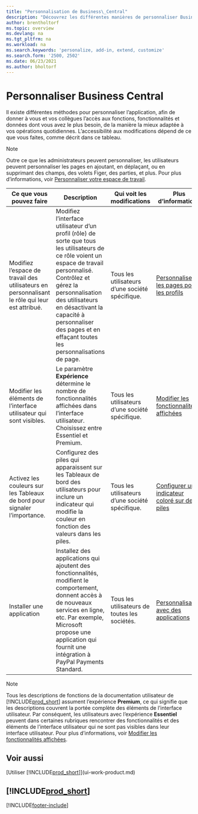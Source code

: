```yaml
---
title: "Personnalisation de Business\_Central"
description: "Découvrez les différentes manières de personnaliser Business\_Central pour améliorer l’accès aux fonctionnalités dont vous avez le plus besoin en fonction de votre travail quotidien."
author: brentholtorf
ms.topic: overview
ms.devlang: na
ms.tgt_pltfrm: na
ms.workload: na
ms.search.keywords: 'personalize, add-in, extend, customize'
ms.search.form: '2500, 2502'
ms.date: 06/23/2021
ms.author: bholtorf
---
```

# Personnaliser Business Central

Il existe différentes méthodes pour personnaliser l’application, afin de donner à vous et vos collègues l’accès aux fonctions, fonctionnalités et données dont vous avez le plus besoin, de la manière la mieux adaptée à vos opérations quotidiennes. L’accessibilité aux modifications dépend de ce que vous faites, comme décrit dans ce tableau.

> [!NOTE]
> Outre ce que les administrateurs peuvent personnaliser, les utilisateurs peuvent personnaliser les pages en ajoutant, en déplaçant, ou en supprimant des champs, des volets Figer, des parties, et plus. Pour plus d’informations, voir [Personnaliser votre espace de travail](ui-personalization-user.md).

| Ce que vous pouvez faire    |  Description  |  Qui voit les modifications  |  Plus d’informations  |
|-----|---------------|---------|-------|
|Modifiez l’espace de travail des utilisateurs en personnalisant le rôle qui leur est attribué.|Modifiez l’interface utilisateur d’un profil (rôle) de sorte que tous les utilisateurs de ce rôle voient un espace de travail personnalisé. Contrôlez et gérez la personnalisation des utilisateurs en désactivant la capacité à personnaliser des pages et en effaçant toutes les personnalisations de page.|Tous les utilisateurs d’une société spécifique.|[Personnaliser les pages pour les profils](ui-personalization-manage.md)|
|Modifier les éléments de l’interface utilisateur qui sont visibles.|Le paramètre **Expérience** détermine le nombre de fonctionnalités affichées dans l’interface utilisateur. Choisissez entre Essentiel et Premium.|Tous les utilisateurs d’une société spécifique.|[Modifier les fonctionnalités affichées](ui-experiences.md)|
|Activez les couleurs sur les Tableaux de bord pour signaler l’importance.|Configurez des piles qui apparaissent sur les Tableaux de bord des utilisateurs pour inclure un indicateur qui modifie la couleur en fonction des valeurs dans les piles.|Tous les utilisateurs d’une société spécifique.|[Configurer un indicateur coloré sur des piles](admin-how-set-up-colored-indicator-on-cues.md)|
|Installer une application|Installez des applications qui ajoutent des fonctionnalités, modifient le comportement, donnent accès à de nouveaux services en ligne, etc. Par exemple, Microsoft propose une application qui fournit une intégration à PayPal Payments Standard.|Tous les utilisateurs de toutes les sociétés.|[Personnalisation avec des applications](ui-extensions.md)|

> [!NOTE]
> Tous les descriptions de fonctions de la documentation utilisateur de [!INCLUDE[prod_short](includes/prod_short.md)] assument l’expérience **Premium**, ce qui signifie que les descriptions couvrent la portée complète des éléments de l’interface utilisateur. Par conséquent, les utilisateurs avec l’expérience **Essentiel** peuvent dans certaines rubriques rencontrer des fonctionnalités et des éléments de l’interface utilisateur qui ne sont pas visibles dans leur interface utilisateur. Pour plus d’informations, voir [Modifier les fonctionnalités affichées](ui-experiences.md).

## Voir aussi

[Utiliser [!INCLUDE[prod_short](includes/prod_short.md)]](ui-work-product.md)  

## [!INCLUDE[prod_short](includes/free_trial_md.md)]  


[!INCLUDE[footer-include](includes/footer-banner.md)]
